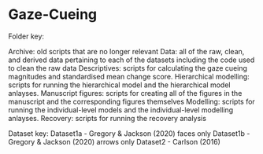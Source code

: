# Gaze-Cueing

Folder key: 

Archive: old scripts that are no longer relevant 
Data: all of the raw, clean, and derived data pertaining to each of the datasets including the code used to clean the raw data 
Descriptives: scripts for calculating the gaze cueing magnitudes and standardised mean change score. 
Hierarchical modelling: scripts for running the hierarchical model and the hierarchical model anlayses. 
Manuscript figures: scripts for creating all of the figures in the manuscript and the corresponding figures themselves
Modelling: scripts for running the individual-level models and the individual-level modelling anlayses. 
Recovery: scripts for running the recovery analysis 

Dataset key: 
Dataset1a - Gregory & Jackson (2020) faces only 
Dataset1b - Gregory & Jackson (2020) arrows only 
Dataset2 - Carlson (2016)
